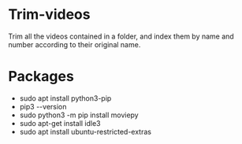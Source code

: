 # Trim-videos

Trim all the videos contained in a folder, and index them by name and number according to their original name.

# Packages

- sudo apt install python3-pip
- pip3 --version
- sudo python3 -m pip install moviepy
- sudo apt-get install idle3
- sudo apt install ubuntu-restricted-extras


